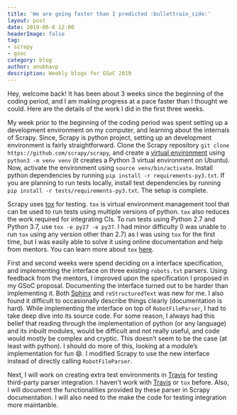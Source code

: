 ```yaml
---
title: 'We are going faster than I predicted :bullettrain_side:'
layout: post
date: 2019-06-8 12:00
headerImage: false
tag:
- scrapy
- gsoc
category: blog
author: anubhavp
description: Weekly blogs for GSoC 2019
---
```


Hey, welcome back! It has been about 3 weeks since the beginning of the coding period, and I am making progress at a pace faster than I thought we could. Here are the details of the work I did in the first three weeks. 

My week prior to the beginning of the coding period was spent setting up a development environment on my computer, and learning about the internals of Scrapy. Since, Scrapy is python project, setting up an development environment is fairly straightforward.  Clone the Scrapy repository `git clone https://github.com/scrapy/scrapy`, and create a [virtual environment](https://realpython.com/python-virtual-environments-a-primer/) using `python3 -m venv venv` (it creates a Python 3 virtual environment on Ubuntu). Now, activate the environment using `source venv/bin/activate`. Install python dependencies by running `pip install -r requirements-py3.txt`. If you are planning to run tests locally, install test dependencies by running `pip install -r tests/requirements-py3.txt`. The setup is complete.

Scrapy uses [tox](https://tox.readthedocs.io/en/latest/) for testing. `tox` is virtual environment management tool that can be used to run tests using multiple versions of python. `tox` also reduces the work required for integrating CIs. To run tests using Python 2.7 and Python 3.7, use `tox -e py27 -e py37`. I had minor difficulty (I was unable to run `tox` using any version other than 2.7) as I was using `tox` for the first time, but I was easily able to solve it using online documentation and help from mentors. You can learn more about `tox` [here](https://medium.com/@alejandrodnm/testing-against-multiple-python-versions-with-tox-9c68799c7880).

First and second weeks were spend deciding on a interface specification, and implementing the interface on three existing `robots.txt` parsers. Using feedback from the mentors, I improved upon the specification I proposed in my GSoC proposal. Documenting the interface turned out to be harder than implementing it. Both [Sphinx](http://www.sphinx-doc.org/en/master/) and `reStructuredText` was new for me. I also found it difficult to occasionally describe things clearly (documentation is hard). While implementing the interface on top of `RobotFileParser`, I had to take deep dive into its source code. For some reason, I always had this belief that reading through the implementation of python (or any language) and its inbuilt modules, would be difficult and not really useful, and code would mostly be complex and cryptic. This doesn’t seem to be the case (at least with python). I should do more of this, looking at a module’s implementation for fun :smile:. I modified Scrapy to use the new interface instead of directly calling `RobotFileParser`.

Next, I will work on creating extra test environments in [Travis](https://travis-ci.org/) for testing third-party parser integration. I haven't work with [Travis](https://travis-ci.org/) or `tox` before. Also, I will document the functionalities provided by these parser in Scrapy documentation. I will also need to the make the code for testing integration more maintanble.

